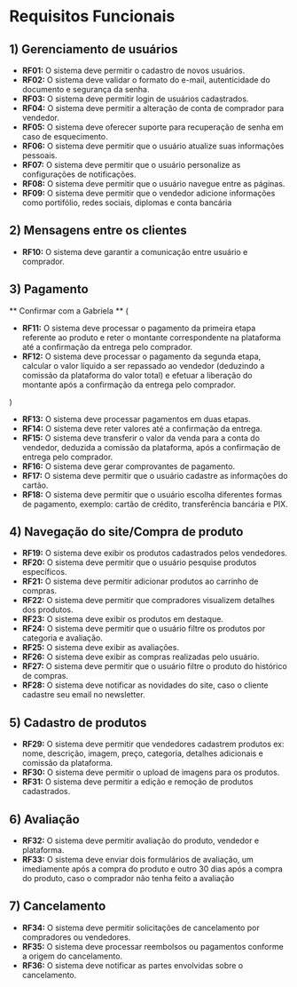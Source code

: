 # Requisitos Funcionais

## 1) Gerenciamento de usuários

- **RF01:** O sistema deve permitir o cadastro de novos usuários.
- **RF02:** O sistema deve validar o formato do e-mail, autenticidade do documento e segurança da senha.
- **RF03:** O sistema deve permitir login de usuários cadastrados.
- **RF04:** O sistema deve permitir a alteração de conta de comprador para vendedor.
- **RF05:** O sistema deve oferecer suporte para recuperação de senha em caso de esquecimento.
- **RF06:** O sistema deve permitir que o usuário atualize suas informações pessoais.
- **RF07:** O sistema deve permitir que o usuário personalize as configurações de notificações.
- **RF08:** O sistema deve permitir que o usuário navegue entre as páginas.
- **RF09:** O sistema deve permitir que o vendedor adicione informações como portifólio, redes sociais, diplomas e conta bancária
  
## 2) Mensagens entre os clientes

- **RF10:** O sistema deve garantir a comunicação entre usuário e comprador.

## 3) Pagamento

** Confirmar com a Gabriela **
(
- **RF11:** O sistema deve processar o pagamento da primeira etapa referente ao produto e reter o montante correspondente na plataforma até a confirmação da entrega pelo comprador.
- **RF12:** O sistema deve processar o pagamento da segunda etapa, calcular o valor líquido a ser repassado ao vendedor (deduzindo a comissão da plataforma do valor total) e efetuar a liberação do montante após a confirmação da entrega pelo comprador.

)


- **RF13:** O sistema deve processar pagamentos em duas etapas.
- **RF14:** O sistema deve reter valores até a confirmação da entrega.
- **RF15:** O sistema deve transferir o valor da venda para a conta do vendedor, deduzida a comissão da plataforma, após a confirmação de entrega pelo comprador.
- **RF16:** O sistema deve gerar comprovantes de pagamento.
- **RF17:** O sistema deve permitir que o usuário cadastre as informações do cartão.
- **RF18:** O sistema deve permitir que o usuário escolha diferentes formas de pagamento, exemplo: cartão de crédito, transferência bancária e PIX.

## 4) Navegação do site/Compra de produto

- **RF19:** O sistema deve exibir os produtos cadastrados pelos vendedores.
- **RF20:** O sistema deve permitir que o usuário pesquise produtos específicos.
- **RF21:** O sistema deve permitir adicionar produtos ao carrinho de compras.
- **RF22:** O sistema deve permitir que compradores visualizem detalhes dos produtos.
- **RF23:** O sistema deve exibir os produtos em destaque.
- **RF24:** O sistema deve permitir que o usuário filtre os produtos por categoria e avaliação.
- **RF25:** O sistema deve exibir as avaliações.
- **RF26:** O sistema deve exibir as compras realizadas pelo usuário.
- **RF27:** O sistema deve permitir que o usuário filtre o produto do histórico de compras.
- **RF28:** O sistema deve notificar as novidades do site, caso o cliente cadastre seu email no newsletter.


## 5) Cadastro de produtos

- **RF29:** O sistema deve permitir que vendedores cadastrem produtos ex: nome, descrição, imagem, preço, categoria, detalhes adicionais e comissão da plataforma.
- **RF30:** O sistema deve permitir o upload de imagens para os produtos.
- **RF31:** O sistema deve permitir a edição e remoção de produtos cadastrados.

## 6) Avaliação

- **RF32:** O sistema deve permitir avaliação do produto, vendedor e plataforma.
- **RF33:** O sistema deve enviar dois formulários de avaliação, um imediamente após a compra do produto e outro 30 dias após a compra do produto, caso o comprador não tenha feito a avaliação

## 7) Cancelamento

- **RF34:** O sistema deve permitir solicitações de cancelamento por compradores ou vendedores.
- **RF35:** O sistema deve processar reembolsos ou pagamentos conforme a origem do cancelamento.
- **RF36:** O sistema deve notificar as partes envolvidas sobre o cancelamento.

